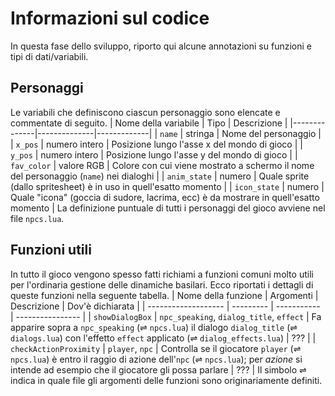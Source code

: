 # Informazioni sul codice
In questa fase dello sviluppo, riporto qui alcune annotazioni su funzioni e tipi di dati/variabili.

## Personaggi
Le variabili che definiscono ciascun personaggio sono elencate e commentate di seguito.
| Nome della variabile | Tipo | Descrizione |
|--------------|--------------|-------------|
| `name`       | stringa       | Nome del personaggio |
| `x_pos`      | numero intero | Posizione lungo l'asse x del mondo di gioco |
| `y_pos`      | numero intero | Posizione lungo l'asse y del mondo di gioco |
| `fav_color`  | valore RGB | Colore con cui viene mostrato a schermo il nome del personaggio (`name`) nei dialoghi |
| `anim_state` | numero | Quale sprite (dallo spritesheet) è in uso in quell'esatto momento |
| `icon_state` | numero | Quale "icona" (goccia di sudore, lacrima, ecc) è da mostrare in quell'esatto momento |
La definizione puntuale di tutti i personaggi del gioco avviene nel file `npcs.lua`.

## Funzioni utili
In tutto il gioco vengono spesso fatti richiami a funzioni comuni molto utili per l'ordinaria gestione delle dinamiche basilari. Ecco riportati i dettagli di queste funzioni nella seguente tabella.
| Nome della funzione | Argomenti | Descrizione | Dov'è dichiarata |
| ------------------- | --------- | ----------- | ---------------- |
| `showDialogBox` | `npc_speaking`, `dialog_title`, `effect` | Fa apparire sopra a `npc_speaking` (⇌ `npcs.lua`) il dialogo `dialog_title` (⇌ `dialogs.lua`) con l'effetto `effect` applicato (⇌ `dialog_effects.lua`) | ??? |
| `checkActionProximity` | `player`, `npc` | Controlla se il giocatore `player` (⇌ `npcs.lua`) è entro il raggio di azione dell'`npc` (⇌ `npcs.lua`); per *azione* si intende ad esempio che il giocatore gli possa parlare | ??? |
Il simbolo ⇌ indica in quale file gli argomenti delle funzioni sono originariamente definiti.

